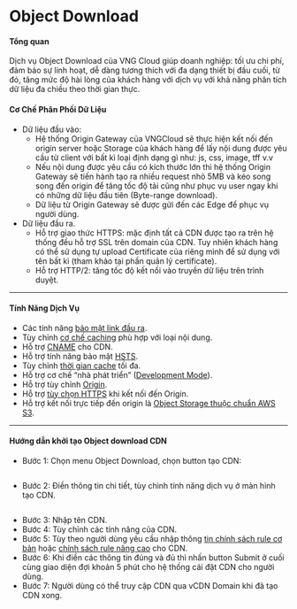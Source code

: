 # Object Download

#### **Tổng quan** <a href="#objectdownload-tongquan" id="objectdownload-tongquan"></a>

Dịch vụ Object Download của VNG Cloud giúp doanh nghiệp: tối ưu chi phí, đảm bảo sự linh hoạt, dễ dàng tương thích với đa dạng thiết bị đầu cuối, từ đó, tăng mức độ hài lòng của khách hàng với dịch vụ với khả năng phân tích dữ liệu đa chiều theo thời gian thực.

#### **Cơ Chế Phân Phối Dữ Liệu** <a href="#objectdownload-cochephanphoidulieu" id="objectdownload-cochephanphoidulieu"></a>

* Dữ liệu đầu vào:
  * Hệ thống Origin Gateway của VNGCloud sẽ thực hiện kết nối đến origin server hoặc Storage của khách hàng để lấy nội dung được yêu cầu từ client với bất kì loại định dạng gì như: js, css, image, tff v.v
  * Nếu nội dung được yêu cầu có kích thước lớn thì hệ thống Origin Gateway sẽ tiến hành tạo ra nhiều request nhỏ 5MB và kéo song song đến origin để tăng tốc độ tải cũng như phục vụ user ngay khi có những dữ liệu đầu tiên (Byte-range download).
  * Dữ liệu từ Origin Gateway sẽ được gửi đến các Edge để phục vụ người dùng.
* Dữ liệu đầu ra.
  * Hỗ trợ giao thức HTTPS: mặc định tất cả CDN được tạo ra trên hệ thống đều hỗ trợ SSL trên domain của CDN. Tuy nhiên khách hàng có thể sử dụng tự upload Certificate của riêng mình để sử dụng với tên bất kì (tham khảo tại phần quản lý certificate).
  * Hỗ trợ HTTP/2: tăng tốc độ kết nối vào truyền dữ liệu trên trình duyệt.

***

#### **Tính Năng Dịch Vụ** <a href="#objectdownload-tinhnangdichvu" id="objectdownload-tinhnangdichvu"></a>

* Các tính năng [bảo mật link đầu ra](https://docs.vngcloud.vn/display/ONVINA/Security+Link).
* Tùy chỉnh [cơ chế caching](https://docs.vngcloud.vn/pages/viewpage.action?pageId=36045500) phù hợp với loại nội dung.
* Hỗ trợ [CNAME](https://docs.vngcloud.vn/display/ONVINA/CNAME) cho CDN.
* Hỗ trợ tính năng bảo mật [HSTS](https://docs.vngcloud.vn/pages/viewpage.action?pageId=36045496).
* Tùy chỉnh [thời gian cache](https://docs.vngcloud.vn/pages/viewpage.action?pageId=36045467) tối đa.
* Hỗ trợ cơ chế “nhà phát triển” ([Development Mode](https://docs.vngcloud.vn/display/ONVINA/Development+Mode)).
* Hỗ trợ tùy chỉnh [Origin](https://docs.vngcloud.vn/display/ONVINA/Origin).
* Hỗ trợ [tùy chọn HTTPS](https://docs.vngcloud.vn/pages/viewpage.action?pageId=36045514) khi kết nối đến Origin.
* Hỗ trợ kết nối trực tiếp đến origin là [Object Storage thuộc chuẩn AWS S3](https://docs.vngcloud.vn/display/ONVINA/Object+Download).

***

#### **Hướng dẫn khởi tạo Object download CDN** <a href="#objectdownload-huongdankhoitaoobjectdownloadcdn" id="objectdownload-huongdankhoitaoobjectdownloadcdn"></a>

* Bước 1: Chọn menu Object Download, chọn button tạo CDN:

<figure><img src="https://docs.vngcloud.vn/download/attachments/36045710/image2023-8-15_11-29-54.png?version=1&#x26;modificationDate=1692073795000&#x26;api=v2" alt=""><figcaption></figcaption></figure>

* Bước 2: Điền thông tin chi tiết, tùy chình tính năng dịch vụ ở màn hình tạo CDN.

<figure><img src="https://docs.vngcloud.vn/download/attachments/36045710/image2023-8-15_11-30-25.png?version=1&#x26;modificationDate=1692073825000&#x26;api=v2" alt=""><figcaption></figcaption></figure>

* Bước 3: Nhập tên CDN.
* Bước 4: Tùy chỉnh các tính năng của CDN.
* Bước 5: Tùy theo người dùng yêu cầu nhập thông [tin chính sách rule cơ bản](https://docs.vngcloud.vn/pages/viewpage.action?pageId=36045518) hoặc [chính sách rule nâng cao](https://docs.vngcloud.vn/pages/viewpage.action?pageId=36045523) cho CDN.
* Bước 6: Khi điền các thông tin đúng và đủ thì nhấn button Submit ở cuối cùng giao diện đợi khoản 5 phút cho hệ thống cái đặt CDN cho người dùng.
* Bước 7: Người dùng có thể truy cập CDN qua vCDN Domain khi đã tạo CDN xong.
